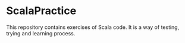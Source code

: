 # ScalaPractice
This repository contains exercises of Scala code. It is a way of testing, trying and learning process.
